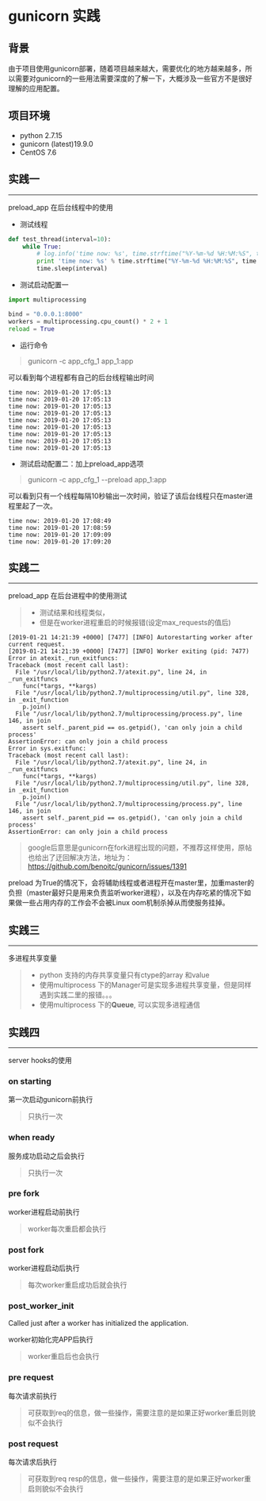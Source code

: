 # gunicorn 实践

## 背景

由于项目使用gunicorn部署，随着项目越来越大，需要优化的地方越来越多，所以需要对gunicorn的一些用法需要深度的了解一下，大概涉及一些官方不是很好理解的应用配置。

## 项目环境

+ python 2.7.15
+ gunicorn (latest)19.9.0
+ CentOS 7.6

## 实践一

---
preload_app 在后台线程中的使用

+ 测试线程

```python
def test_thread(interval=10):
    while True:
        # log.info('time now: %s', time.strftime("%Y-%m-%d %H:%M:%S", time.mktime()))
        print 'time now: %s' % time.strftime("%Y-%m-%d %H:%M:%S", time.localtime())
        time.sleep(interval)
```

+ 测试启动配置一

```python
import multiprocessing

bind = "0.0.0.1:8000"
workers = multiprocessing.cpu_count() * 2 + 1
reload = True
```

+ 运行命令
> gunicorn -c app_cfg_1 app_1:app

可以看到每个进程都有自己的后台线程输出时间

```text
time now: 2019-01-20 17:05:13
time now: 2019-01-20 17:05:13
time now: 2019-01-20 17:05:13
time now: 2019-01-20 17:05:13
time now: 2019-01-20 17:05:13
time now: 2019-01-20 17:05:13
time now: 2019-01-20 17:05:13
time now: 2019-01-20 17:05:13
time now: 2019-01-20 17:05:13
```

+ 测试启动配置二：加上preload_app选项
> gunicorn -c app_cfg_1 --preload app_1:app

可以看到只有一个线程每隔10秒输出一次时间，验证了该后台线程只在master进程里起了一次。

```text
time now: 2019-01-20 17:08:49
time now: 2019-01-20 17:08:59
time now: 2019-01-20 17:09:09
time now: 2019-01-20 17:09:20
```

## 实践二

---
preload_app 在后台进程中的使用测试

> + 测试结果和线程类似，
> + 但是在worker进程重启的时候报错(设定max_requests的值后)

```text
[2019-01-21 14:21:39 +0000] [7477] [INFO] Autorestarting worker after current request.
[2019-01-21 14:21:39 +0000] [7477] [INFO] Worker exiting (pid: 7477)
Error in atexit._run_exitfuncs:
Traceback (most recent call last):
  File "/usr/local/lib/python2.7/atexit.py", line 24, in _run_exitfuncs
    func(*targs, **kargs)
  File "/usr/local/lib/python2.7/multiprocessing/util.py", line 328, in _exit_function
    p.join()
  File "/usr/local/lib/python2.7/multiprocessing/process.py", line 146, in join
    assert self._parent_pid == os.getpid(), 'can only join a child process'
AssertionError: can only join a child process
Error in sys.exitfunc:
Traceback (most recent call last):
  File "/usr/local/lib/python2.7/atexit.py", line 24, in _run_exitfuncs
    func(*targs, **kargs)
  File "/usr/local/lib/python2.7/multiprocessing/util.py", line 328, in _exit_function
    p.join()
  File "/usr/local/lib/python2.7/multiprocessing/process.py", line 146, in join
    assert self._parent_pid == os.getpid(), 'can only join a child process'
AssertionError: can only join a child process
```

> google后意思是gunicorn在fork进程出现的问题，不推荐这样使用，原帖也给出了迂回解决方法，地址为：https://github.com/benoitc/gunicorn/issues/1391

preload 为True的情况下，会将辅助线程或者进程开在master里，加重master的负担（master最好只是用来负责监听worker进程），以及在内存吃紧的情况下如果做一些占用内存的工作会不会被Linux oom机制杀掉从而使服务挂掉。

## 实践三

---
多进程共享变量

> + python 支持的内存共享变量只有ctype的array 和value
> + 使用multiprocess 下的Manager可是实现多进程共享变量，但是同样遇到实践二里的报错。。。
> + 使用multiprocess 下的**Queue**, 可以实现多进程通信

## 实践四

---
server hooks的使用

### on starting

第一次启动gunicorn前执行
> 只执行一次

### when ready

服务成功启动之后会执行
> 只执行一次

### pre fork

worker进程启动前执行
> worker每次重启都会执行

### post fork

worker进程启动后执行
> 每次worker重启成功后就会执行

### post_worker_init

Called just after a worker has initialized the application.

worker初始化完APP后执行
> worker重启后也会执行

### pre request

每次请求前执行
> 可获取到req的信息，做一些操作，需要注意的是如果正好worker重启则貌似不会执行

### post request

每次请求后执行
> 可获取到req resp的信息，做一些操作，需要注意的是如果正好worker重启则貌似不会执行
